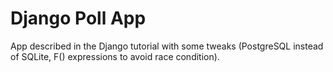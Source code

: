 # Django Poll App
App described in the Django tutorial with some tweaks (PostgreSQL instead of SQLite, F() expressions to avoid race condition).